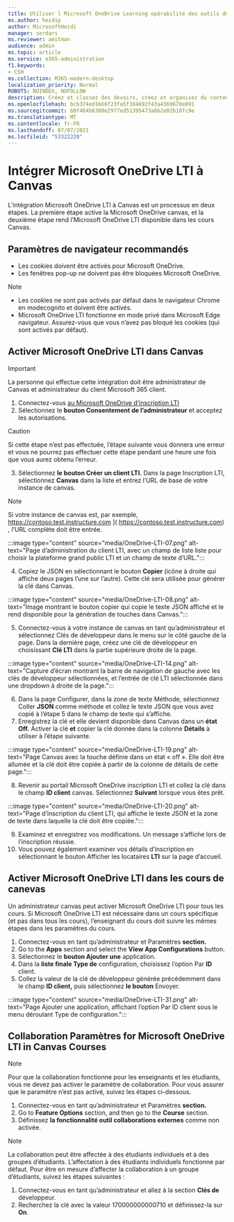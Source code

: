 ```yaml
---
title: Utiliser l Microsoft OneDrive Learning opérabilité des outils de gestion
ms.author: heidip
author: MicrosoftHeidi
manager: serdars
ms.reviewer: amitman
audience: admin
ms.topic: article
ms.service: o365-administration
f1.keywords:
- CSH
ms.collection: M365-modern-desktop
localization_priority: Normal
ROBOTS: NOINDEX, NOFOLLOW
description: Créez et classez des devoirs, créez et organisez du contenu de cours et collaborez sur des fichiers en temps réel avec la nouvelle application d’interopérabilité Microsoft OneDrive Learning Tools.
ms.openlocfilehash: bcb374ed1666f23fa5f3d4692f43a4369670e891
ms.sourcegitcommit: b0f464b6300e2977ed51395473a6b2e02b18fc9e
ms.translationtype: MT
ms.contentlocale: fr-FR
ms.lasthandoff: 07/07/2021
ms.locfileid: "53322220"
---
```

# <a name="integrate-microsoft-onedrive-lti-with-canvas"></a>Intégrer Microsoft OneDrive LTI à Canvas

L’intégration Microsoft OneDrive LTI à Canvas est un processus en deux étapes. La première étape active la Microsoft OneDrive canvas, et la deuxième étape rend l’Microsoft OneDrive LTI disponible dans les cours Canvas.

## <a name="recommended-browser-settings"></a>Paramètres de navigateur recommandés

- Les cookies doivent être activés pour Microsoft OneDrive.
- Les fenêtres pop-up ne doivent pas être bloquées Microsoft OneDrive.

> [!NOTE]
> - Les cookies ne sont pas activés par défaut dans le navigateur Chrome en modecognito et doivent être activés.
> - Microsoft OneDrive LTI fonctionne en mode privé dans Microsoft Edge navigateur. Assurez-vous que vous n’avez pas bloqué les cookies (qui sont activés par défaut).

## <a name="enable-microsoft-onedrive-lti-in-canvas"></a>Activer Microsoft OneDrive LTI dans Canvas

> [!IMPORTANT]
> La personne qui effectue cette intégration doit être administrateur de Canvas et administrateur du client Microsoft 365 client.

1. Connectez-vous <a href="https://onedrivelti.microsoft.com/admin" target="_blank">au Microsoft OneDrive d’inscription LTI</a>
1. Sélectionnez le **bouton Consentement de l’administrateur** et acceptez les autorisations.

> [!CAUTION]
> Si cette étape n’est pas effectuée, l’étape suivante vous donnera une erreur et vous ne pourrez pas effectuer cette étape pendant une heure une fois que vous aurez obtenu l’erreur.

3. Sélectionnez **le bouton Créer un client LTI.** Dans la page Inscription LTI, sélectionnez **Canvas** dans la liste et entrez l’URL de base de votre instance de canvas.

> [!NOTE]
> Si votre instance de canvas est, par exemple, https://contoso.test.instructure.com ]( https://contoso.test.instructure.com) , l’URL complète doit être entrée.

:::image type="content" source="media/OneDrive-LTI-07.png" alt-text="Page d’administration du client LTI, avec un champ de liste liste pour choisir la plateforme grand public LTI et un champ de texte d’URL.":::

4. Copiez le JSON en sélectionnant le bouton **Copier** (icône à droite qui affiche deux pages l’une sur l’autre). Cette clé sera utilisée pour générer la clé dans Canvas.

:::image type="content" source="media/OneDrive-LTI-08.png" alt-text="Image montrant le bouton copier qui copie le texte JSON affiché et le rend disponible pour la génération de touches dans Canvas.":::

5. Connectez-vous à votre instance  de canvas en tant qu’administrateur et sélectionnez Clés de développeur dans le menu sur le côté gauche de la page. Dans la dernière page, créez une clé de développeur en choisissant **Clé LTI** dans la partie supérieure droite de la page.

:::image type="content" source="media/OneDrive-LTI-14.png" alt-text="Capture d’écran montrant la barre de navigation de gauche avec les clés de développeur sélectionnées, et l’entrée de clé LTI sélectionnée dans une dropdown à droite de la page.":::

6. Dans la page Configurer,  dans la zone de texte Méthode, sélectionnez Coller **JSON** comme méthode et collez le texte JSON que vous avez copié à l’étape 5 dans le champ de texte qui s’affiche.
7. Enregistrez la clé et elle devient disponible dans Canvas dans un **état Off.** Activer la clé **et** copier la clé donnée dans la colonne **Détails** à utiliser à l’étape suivante.

:::image type="content" source="media/OneDrive-LTI-19.png" alt-text="Page Canvas avec la touche définie dans un état « off ». Elle doit être allumée et la clé doit être copiée à partir de la colonne de détails de cette page.":::

8. Revenir au portail Microsoft OneDrive inscription LTI et collez la clé dans le champ **ID client** canvas. Sélectionnez **Suivant** lorsque vous êtes prêt.

:::image type="content" source="media/OneDrive-LTI-20.png" alt-text="Page d’inscription du client LTI, qui affiche le texte JSON et la zone de texte dans laquelle la clé doit être copiée.":::

9. Examinez et enregistrez vos modifications. Un message s’affiche lors de l’inscription réussie.
10. Vous pouvez également examiner vos détails d’inscription en sélectionnant le bouton Afficher les locataires **LTI** sur la page d’accueil.

## <a name="enable-microsoft-onedrive-lti-in-canvas-courses"></a>Activer Microsoft OneDrive LTI dans les cours de canevas

Un administrateur canvas peut activer Microsoft OneDrive LTI pour tous les cours. Si Microsoft OneDrive LTI est nécessaire dans un cours spécifique (et pas dans tous les cours), l’enseignant du cours doit suivre les mêmes étapes dans les paramètres du cours.

1. Connectez-vous en tant qu’administrateur et Paramètres **section.**
2. Go to the **Apps** section and select the **View App Configurations** button.
3. Sélectionnez le **bouton Ajouter une** application.
4. Dans la **liste finale Type de** configuration, choisissez l’option Par **ID** client.
5. Collez la valeur de la clé de développeur générée précédemment dans le champ **ID client,** puis sélectionnez **le bouton** Envoyer.

:::image type="content" source="media/OneDrive-LTI-31.png" alt-text="Page Ajouter une application, affichant l’option Par ID client sous le menu déroulant Type de configuration.":::

## <a name="collaboration-settings-for-microsoft-onedrive-lti-in-canvas-courses"></a>Collaboration Paramètres for Microsoft OneDrive LTI in Canvas Courses

> [!NOTE]
> Pour que la collaboration fonctionne pour les enseignants et les étudiants, vous ne devez pas activer le paramètre de collaboration. Pour vous assurer que le paramètre n’est pas activé, suivez les étapes ci-dessous.

1. Connectez-vous en tant qu’administrateur et Paramètres **section.**
1. Go to **Feature Options** section, and then go to the **Course** section.
1. Définissez **la fonctionnalité outil collaborations externes** comme non activée.

> [!NOTE]
> La collaboration peut être affectée à des étudiants individuels et à des groupes d’étudiants. L’affectation à des étudiants individuels fonctionne par défaut. Pour être en mesure d’affecter la collaboration à un groupe d’étudiants, suivez les étapes suivantes :

1. Connectez-vous en tant qu’administrateur et allez à la section **Clés de** développeur.
1. Recherchez la clé avec la valeur 170000000000710 et définissez-la sur **On**.
